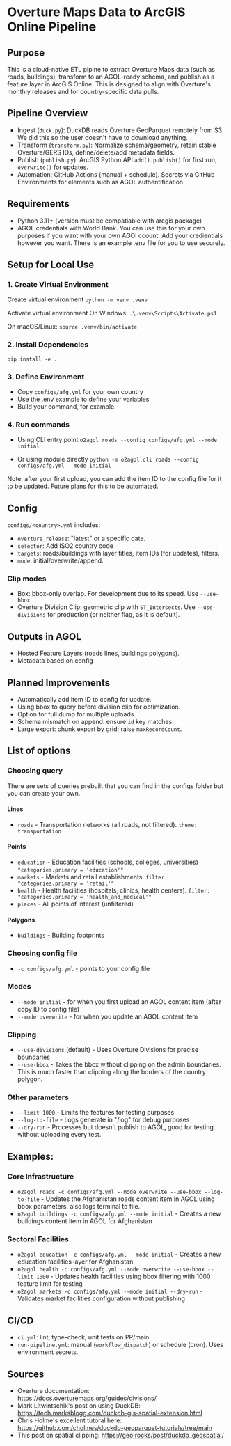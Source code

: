 # Overture Maps Data to ArcGIS Online Pipeline

## Purpose
This is a cloud-native ETL pipine to extract Overture Maps data (such as roads, buildings), transform to an AGOL-ready schema, and publish as a feature layer in ArcGIS Online. This is designed to align with Overture's monthly releases and for country-specific data pulls.

## Pipeline Overview
- Ingest (`duck.py`): DuckDB reads Overture GeoParquet remotely from S3. We did this so the user doesn't have to download anything.
- Transform (`transform.py`): Normalize schema/geometry, retain stable Overture/GERS IDs, define/delete/add metadata fields.
- Publish (`publish.py`): ArcGIS Python API `add().publish()` for first run; `overwrite()` for updates.
- Automation: GitHub Actions (manual + schedule). Secrets via GitHub Environments for elements such as AGOL authentification.

## Requirements
- Python 3.11+ (version must be compatiable with arcgis package)
- AGOL credentials with World Bank. You can use this for your own purposes if you want with your own AGOl ccount. Add your credientials however you want. There is an example .env file for you to use securely.

## Setup for Local Use

### 1. Create Virtual Environment
Create virtual environment
`python -m venv .venv`

Activate virtual environment
On Windows:
`.\.venv\Scripts\Activate.ps1`

On macOS/Linux:
`source .venv/bin/activate`

### 2. Install Dependencies
`pip install -e .`

### 3. Define Environment
- Copy `configs/afg.yml` for your own country
- Use the .env example to define your variables  
- Build your command, for example:

### 4. Run commands
- Using CLI entry point
   `o2agol roads --config configs/afg.yml --mode initial`
   
- Or using module directly
   `python -m o2agol.cli roads --config configs/afg.yml --mode initial`

Note: after your first upload, you can add the item ID to the config file for it to be updated. Future plans for this to be automated.

## Config
`configs/<country>.yml` includes:
- `overture_release`: "latest" or a specific date.
- `selector`: Add ISO2 country code 
- `targets`: roads/buildings with layer titles, item IDs (for updates), filters.
- `mode`: initial/overwrite/append.

### Clip modes
- Box: bbox-only overlap. For development due to its speed. Use `--use-bbox` 
- Overture Division Clip: geometric clip with `ST_Intersects`. Use `--use-divisions` for production (or neither flag, as it is default).

## Outputs in AGOL
- Hosted Feature Layers (roads lines, buildings polygons).
- Metadata based on config

## Planned Improvements
- Automatically add item ID to config for update.
- Using bbox to query before division clip for optimization.
- Option for full dump for multiple uploads.
- Schema mismatch on append: ensure `id` key matches.
- Large export: chunk export by grid; raise `maxRecordCount`.

## List of options

### Choosing query
There are sets of queries prebuilt that you can find in the configs folder but you can create your own. 

#### Lines
- `roads` - Transportation networks (all roads, not filtered). `theme: transportation`

#### Points
- `education` - Education facilities (schools, colleges, universities) `"categories.primary = 'education'"`
- `markets` - Markets and retail establishments. `filter: "categories.primary = 'retail'"`
- `health` - Health facilities (hospitals, clinics, health centers). `filter: "categories.primary = 'health_and_medical'"`
- `places` - All points of interest (unfiltered)

#### Polygons
- `buildings` - Building footprints 

### Choosing config file
- `-c configs/afg.yml` - points to your config file

### Modes
- `--mode initial` - for when you first upload an AGOL content item (after copy ID to config file)
- `--mode overwrite` - for when you update an AGOL content item

### Clipping
- `--use-divisions` (default) - Uses Overture Divisions for precise boundaries
- `--use-bbox` - Takes the bbox without clipping on the admin boundaries. This is much faster than clipping along the borders of the country polygon. 

### Other parameters
- `--limit 1000` - Limits the features for testing purposes
- `--log-to-file` - Logs generate in "/log" for debug purposes
- `--dry-run` - Processes but doesn't publish to AGOL, good for testing without uploading every test.

## Examples:

### Core Infrastructure
- `o2agol roads -c configs/afg.yml --mode overwrite --use-bbox --log-to-file` - Updates the Afghanistan roads content item in AGOL using bbox parameters, also logs terminal to file.
- `o2agol buildings -c configs/afg.yml --mode initial` - Creates a new buildings content item in AGOL for Afghanistan

### Sectoral Facilities
- `o2agol education -c configs/afg.yml --mode initial` - Creates a new education facilities layer for Afghanistan
- `o2agol health -c configs/afg.yml --mode overwrite --use-bbox --limit 1000` - Updates health facilities using bbox filtering with 1000 feature limit for testing
- `o2agol markets -c configs/afg.yml --mode initial --dry-run` - Validates market facilities configuration without publishing

## CI/CD
- `ci.yml`: lint, type-check, unit tests on PR/main.
- `run-pipeline.yml`: manual (`workflow_dispatch`) or schedule (cron). Uses environment secrets.

## Sources
- Overture documentation: https://docs.overturemaps.org/guides/divisions/
- Mark Litwintschik's post on using DuckDB: https://tech.marksblogg.com/duckdb-gis-spatial-extension.html
- Chris Holme's excellent tutoral here: https://github.com/cholmes/duckdb-geoparquet-tutorials/tree/main
- This post on spatial clipping: https://geo.rocks/post/duckdb_geospatial/